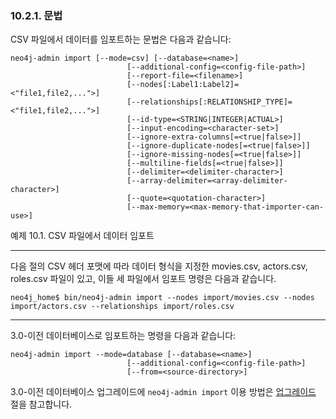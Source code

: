 ### 10.2.1. 문법
CSV 파일에서 데이터를 임포트하는 문법은 다음과 같습니다:
```
neo4j-admin import [--mode=csv] [--database=<name>]
                          [--additional-config=<config-file-path>]
                          [--report-file=<filename>]
                          [--nodes[:Label1:Label2]=<"file1,file2,...">]
                          [--relationships[:RELATIONSHIP_TYPE]=<"file1,file2,...">]
                          [--id-type=<STRING|INTEGER|ACTUAL>]
                          [--input-encoding=<character-set>]
                          [--ignore-extra-columns[=<true|false>]]
                          [--ignore-duplicate-nodes[=<true|false>]]
                          [--ignore-missing-nodes[=<true|false>]]
                          [--multiline-fields[=<true|false>]]
                          [--delimiter=<delimiter-character>]
                          [--array-delimiter=<array-delimiter-character>]
                          [--quote=<quotation-character>]
                          [--max-memory=<max-memory-that-importer-can-use>]
```
예제 10.1. CSV 파일에서 데이터 임포트  
***
다음 절의 CSV 헤더 포맷에 따라 데이터 형식을 지정한 movies.csv, actors.csv, roles.csv 파일이 있고, 이들 세 파일에서 임포트 명령은 다음과 같습니다.
```
neo4j_home$ bin/neo4j-admin import --nodes import/movies.csv --nodes import/actors.csv --relationships import/roles.csv
```
***
3.0-이전 데이터베이스로 임포트하는 명령을 다음과 같습니다:
```
neo4j-admin import --mode=database [--database=<name>]
                          [--additional-config=<config-file-path>]
                          [--from=<source-directory>]
```
3.0-이전 데이터베이스 업그레이드에 `neo4j-admin import` 이용 방법은 [업그레이드](../../upgrade/deployment-upgrading.md) 절을 참고합니다. 

